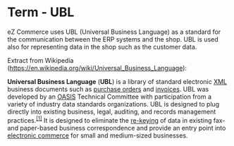 #  Term - UBL 

eZ Commerce uses UBL (Universal Business Language) as a standard for the communication between the ERP systems and the shop. UBL is used also for representing data in the shop such as the customer data. 

Extract from Wikipedia (<https://en.wikipedia.org/wiki/Universal_Business_Language>):

**Universal Business Language** (**UBL**) is a library of standard electronic [XML](https://en.wikipedia.org/wiki/XML "XML") business documents such as [purchase orders](https://en.wikipedia.org/wiki/Purchase_order "Purchase order") and [invoices](https://en.wikipedia.org/wiki/Invoice "Invoice"). UBL was developed by an [OASIS](https://en.wikipedia.org/wiki/OASIS_\(organization\) "OASIS (organization)") Technical Committee with participation from a variety of industry data standards organizations. UBL is designed to plug directly into existing business, legal, auditing, and records management practices.<sup>[\[1\]](https://en.wikipedia.org/wiki/Universal_Business_Language#cite_note-1)</sup> It is designed to eliminate the [re-keying](https://en.wikipedia.org/wiki/Data_entry_clerk "Data entry clerk") of data in existing fax- and paper-based business correspondence and provide an entry point into [electronic commerce](https://en.wikipedia.org/wiki/Electronic_commerce "Electronic commerce") for small and medium-sized businesses.
